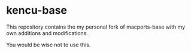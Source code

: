 # kencu-base

This repository contains the my personal fork of macports-base with my own additions and modifications.

You would be wise not to use this.
